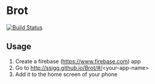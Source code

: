 # Brot

[![Build Status](https://travis-ci.org/ssigg/Brot.svg?branch=gh-pages)](https://travis-ci.org/ssigg/Brot)

Usage
-----

1. Create a firebase (https://www.firebase.com) app
2. Go to http://ssigg.github.io/Brot/#/<your-app-name\>
3. Add it to the home screen of your phone
